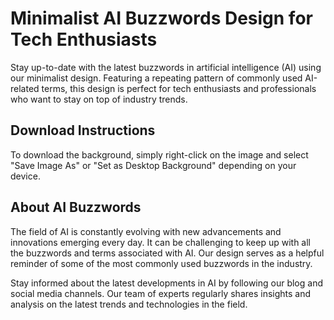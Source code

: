<!--font:Poppins-->

# Minimalist AI Buzzwords Design for Tech Enthusiasts

Stay up-to-date with the latest buzzwords in artificial intelligence (AI) using our minimalist design. Featuring a repeating pattern of commonly used AI-related terms, this design is perfect for tech enthusiasts and professionals who want to stay on top of industry trends.

## Download Instructions

To download the background, simply right-click on the image and select "Save Image As" or "Set as Desktop Background" depending on your device.

## About AI Buzzwords

The field of AI is constantly evolving with new advancements and innovations emerging every day. It can be challenging to keep up with all the buzzwords and terms associated with AI. Our design serves as a helpful reminder of some of the most commonly used buzzwords in the industry.

Stay informed about the latest developments in AI by following our blog and social media channels. Our team of experts regularly shares insights and analysis on the latest trends and technologies in the field.

<!--

Write me markdown content of website with wallpaper:

"A wallpaper with a repeating pattern of AI-related buzzwords, in a minimalist font and color scheme."

The header of the page should not be copy of the text but rather a real content of the website which is using this wallpaper.


---


# AI Buzzwords Wallpaper

Decorate your desktop or mobile device with our minimalist wallpaper featuring a repeating pattern of AI-related buzzwords. The sleek font and color scheme make it perfect for any tech enthusiast or professional.

## How to Download

To download the wallpaper, simply right-click on the image and select "Save Image As" or "Set as Desktop Background" depending on your device.

## About AI Buzzwords

Artificial intelligence (AI) is a rapidly growing field with new advancements and innovations emerging every day. As such, there are many buzzwords and terms associated with AI that can be overwhelming to keep up with. Our wallpaper serves as a helpful reminder of some of the most commonly used buzzwords in the industry.

Stay up-to-date with the latest developments in AI by following our blog and social media channels.


---


Heading should not include word "wallpaper". The website should not be about the wallpaper itself, wallpaper is just a related background, rewrite whole content.


---


# AI Buzzwords for Tech Enthusiasts

Stay up-to-date with the latest buzzwords in artificial intelligence (AI) with our minimalist repeating pattern design. The sleek font and color scheme make it perfect for any tech enthusiast or professional looking to stay on top of industry trends.

## How to Download

To download the background, simply right-click on the image and select "Save Image As" or "Set as Desktop Background" depending on your device.

## About AI Buzzwords

The field of AI is rapidly growing with new advancements and innovations emerging every day. It can be overwhelming to keep up with all the buzzwords and terms associated with AI. Our design serves as a helpful reminder of some of the most commonly used buzzwords in the industry.

Stay informed about the latest developments in AI by following our blog and social media channels. Our team of experts regularly shares insights and analysis on the latest trends and technologies in the field.


---


Heading is too long, rewrite whole content.


---


# AI Buzzwords Design for Tech Enthusiasts

Our minimalist design featuring a repeating pattern of AI-related buzzwords is the perfect way for tech enthusiasts and professionals to stay up-to-date on the latest industry trends. The sleek font and color scheme make it a stylish addition to any desktop or mobile device.

## Download Instructions

To download the background, simply right-click on the image and select "Save Image As" or "Set as Desktop Background" depending on your device.

## About AI Buzzwords

The field of artificial intelligence (AI) is constantly evolving with new advancements and innovations emerging every day. It can be challenging to keep up with all the buzzwords and terms associated with AI. Our design serves as a helpful reminder of some of the most commonly used buzzwords in the industry.

Stay informed about the latest developments in AI by following our blog and social media channels. Our team of experts regularly shares insights and analysis on the latest trends and technologies in the field.


---


Heading is too long, rewrite whole content.


---


# Minimalist AI Buzzwords Design for Tech Enthusiasts

Stay up-to-date with the latest buzzwords in artificial intelligence (AI) using our minimalist design. Featuring a repeating pattern of commonly used AI-related terms, this design is perfect for tech enthusiasts and professionals who want to stay on top of industry trends.

## Download Instructions

To download the background, simply right-click on the image and select "Save Image As" or "Set as Desktop Background" depending on your device.

## About AI Buzzwords

The field of AI is constantly evolving with new advancements and innovations emerging every day. It can be challenging to keep up with all the buzzwords and terms associated with AI. Our design serves as a helpful reminder of some of the most commonly used buzzwords in the industry.

Stay informed about the latest developments in AI by following our blog and social media channels. Our team of experts regularly shares insights and analysis on the latest trends and technologies in the field.


---


Write me a Google font which is best fitting for the website.

Pick from the list:
- Poppins
- Alegreya
- Montserrat
- Orbitron
- IBM Plex Sans
- Futura
- Barlow Condensed
- Playfair Display
- Roboto
- Dancing Script
- Open Sans
- Lato
- Raleway
- Exo 2
- Lobster
- Great Vibes
- Inter


Write just the font name nothing else.


---


Poppins

-->
